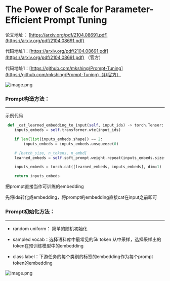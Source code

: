 # The Power of Scale for Parameter-Efficient Prompt Tuning  

论文地址： [https://arxiv.org/pdf/2104.08691.pdf](https://arxiv.org/pdf/2104.08691.pdf)

代码地址1：[https://arxiv.org/pdf/2104.08691.pdf](https://arxiv.org/pdf/2104.08691.pdf) （官方）

代码地址1：[https://github.com/mkshing/Prompt-Tuning](https://github.com/mkshing/Prompt-Tuning)（非官方）

![image.png](https://cdn.nlark.com/yuque/0/2023/png/21475317/1683705094677-472ab7d9-4de5-45ad-9c72-e7ad17e4f34d.png#averageHue=%23f3ece5&clientId=u9710d0b1-f778-4&from=paste&height=251&id=ube89a577&originHeight=251&originWidth=508&originalType=binary&ratio=1&rotation=0&showTitle=false&size=46167&status=done&style=none&taskId=u5872f407-a8f8-4479-adfd-7afa676bca5&title=&width=508)

### Prompt构造方法：
---------------------------

示例代码
```python
 def _cat_learned_embedding_to_input(self, input_ids) -> torch.Tensor:
    inputs_embeds = self.transformer.wte(input_ids)

    if len(list(inputs_embeds.shape)) == 2:
        inputs_embeds = inputs_embeds.unsqueeze(0)

    # [batch_size, n_tokens, n_embd]
    learned_embeds = self.soft_prompt.weight.repeat(inputs_embeds.size(0), 1, 1)

    inputs_embeds = torch.cat([learned_embeds, inputs_embeds], dim=1)

    return inputs_embeds
```

把prompt直接当作可训练的embedding

先将ids转化成embedding，将prompt的embedding直接cat在input之前即可

### Prompt初始化方法：

--------------------------------------------------------
 
- random uniform： 简单的随机初始化

- sampled vocab：选择语料库中最常见的5k token 从中采样，选择采样出的token在预训练模型中的embedding

- class label：下游任务的每个类别的标签的embedding作为每个prompt token的embedding


![image.png](https://cdn.nlark.com/yuque/0/2023/png/21475317/1683706352076-ed7fbc32-6a28-4d4c-9142-b5439438429d.png#averageHue=%23edeceb&clientId=u9710d0b1-f778-4&from=paste&height=278&id=u1f7a7eeb&originHeight=278&originWidth=314&originalType=binary&ratio=1&rotation=0&showTitle=false&size=31403&status=done&style=none&taskId=ud40a966f-7304-4537-a3f8-9722b7f8457&title=&width=314)

